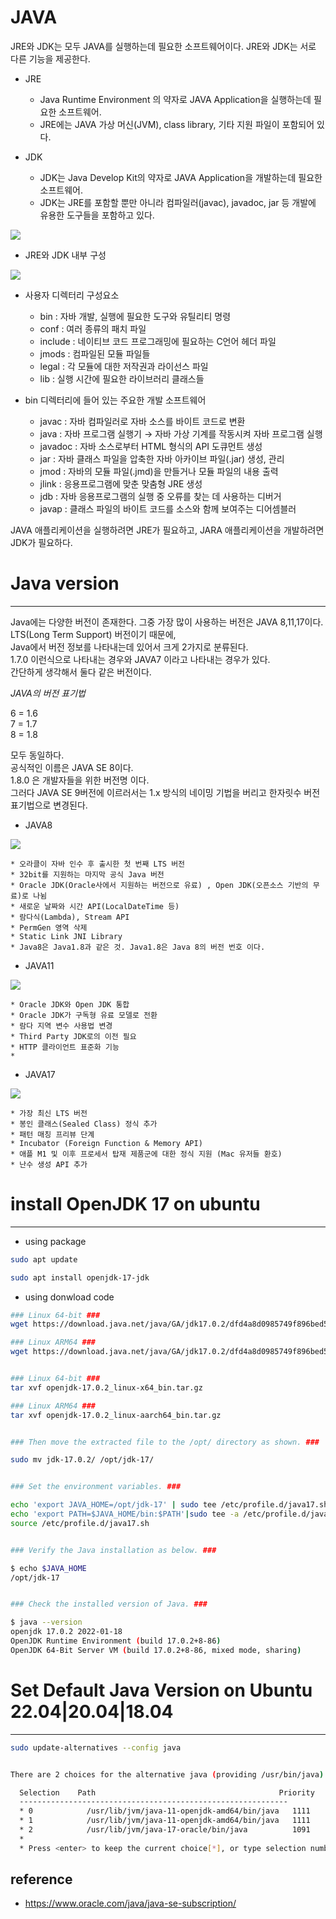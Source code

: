 JAVA
=====

 JRE와 JDK는 모두 JAVA를 실행하는데 필요한 소프트웨어이다. 
 JRE와 JDK는 서로 다른 기능을 제공한다.

 - JRE 
   * Java Runtime Environment 의 약자로 JAVA Application을 실행하는데 필요한 소프트웨어. 
   * JRE에는 JAVA 가상 머신(JVM), class library, 기타 지원 파일이 포함되어 있다.
  

 - JDK
   * JDK는 Java Develop Kit의 약자로 JAVA Application을 개발하는데 필요한 소프트웨어.
   * JDK는 JRE를 포함할 뿐만 아니라 컴파일러(javac), javadoc, jar  등 개발에 유용한 도구들을 포함하고 있다.

![](./image/JAVA-01.png)

 - JRE와 JDK 내부 구성

![](./image/JAVA-02.png)

   * 사용자 디렉터리 구성요소
     + bin : 자바 개발, 실행에 필요한 도구와 유틸리티 명령
     + conf : 여러 종류의 패치 파일
     + include : 네이티브 코드 프로그래밍에 필요하는 C언어 헤더 파일
     + jmods : 컴파일된 모듈 파일들
     + legal : 각 모듈에 대한 저작권과 라이선스 파일
     + lib : 실행 시간에 필요한 라이브러리 클래스들

   * bin 디렉터리에 들어 있는 주요한 개발 소프트웨어
     + javac : 자바 컴파일러로 자바 소스를 바이트 코드로 변환
     + java : 자바 프로그램 실행기 → 자바 가상 기계를 작동시켜 자바 프로그램 실행
     + javadoc : 자바 소스로부터 HTML 형식의 API 도큐먼트 생성
     + jar : 자바 클래스 파일을 압축한 자바 아카이브 파일(.jar) 생성, 관리
     + jmod : 자바의 모듈 파일(.jmd)을 만들거나 모듈 파일의 내용 출력
     + jlink : 응용프로그램에 맞춘 맞춤형 JRE 생성
     + jdb : 자바 응용프로그램의 실행 중 오류를 찾는 데 사용하는 디버거
     + javap : 클래스 파일의 바이트 코드를 소스와 함께 보여주는 디어셈블러


 JAVA 애플리케이션을 실행하려면 JRE가 필요하고, JARA 애플리케이션을 개발하려면 JDK가 필요하다.

# Java version
-----
  
 Java에는 다양한 버전이 존재한다. 그중 가장 많이 사용하는 버전은 JAVA 8,11,17이다.   
 LTS(Long Term Support) 버전이기 때문에,   
 Java에서 버전 정보를 나타내는데 있어서 크게 2가지로 분류된다.  
 1.7.0 이런식으로 나타내는 경우와 JAVA7 이라고 나타내는 경우가 있다.  
 간단하게 생각해서 둘다 같은 버전이다.   

 *JAVA의 버전 표기법*

 6 = 1.6  
 7 = 1.7  
 8 = 1.8  

 모두 동일하다.   
 공식적인 이름은 JAVA SE 8이다.  
 1.8.0 은 개발자들을 위한 버전명 이다.   
 그러다 JAVA SE 9버전에 이르러서는 1.x 방식의 네이밍 기법을 버리고 한자릿수 버전 표기법으로 변경된다.  


  - JAVA8

![](./image/JAVA-03.png)

    * 오라클이 자바 인수 후 출시한 첫 번째 LTS 버전
    * 32bit를 지원하는 마지막 공식 Java 버전
    * Oracle JDK(Oracle사에서 지원하는 버전으로 유료) , Open JDK(오픈소스 기반의 무료)로 나뉨
    * 새로운 날짜와 시간 API(LocalDateTime 등)
    * 람다식(Lambda), Stream API
    * PermGen 영역 삭제
    * Static Link JNI Library
    * Java8은 Java1.8과 같은 것. Java1.8은 Java 8의 버전 번호 이다. 

  - JAVA11

![](./image/JAVA-04.png)

    * Oracle JDK와 Open JDK 통합
    * Oracle JDK가 구독형 유료 모델로 전환
    * 람다 지역 변수 사용법 변경
    * Third Party JDK로의 이전 필요
    * HTTP 클라이언트 표준화 기능
    *  
 
  - JAVA17

![](./image/JAVA-05.png)

    * 가장 최신 LTS 버전
    * 봉인 클래스(Sealed Class) 정식 추가
    * 패턴 매칭 프리뷰 단계
    * Incubator (Foreign Function & Memory API)
    * 애플 M1 및 이후 프로세서 탑재 제품군에 대한 정식 지원 (Mac 유저들 환호)
    * 난수 생성 API 추가


# install OpenJDK 17 on ubuntu
-----

 - using package
```bash
sudo apt update

sudo apt install openjdk-17-jdk
```

 - using donwload code
```bash
### Linux 64-bit ###
wget https://download.java.net/java/GA/jdk17.0.2/dfd4a8d0985749f896bed50d7138ee7f/8/GPL/openjdk-17.0.2_linux-x64_bin.tar.gz

### Linux ARM64 ###
wget https://download.java.net/java/GA/jdk17.0.2/dfd4a8d0985749f896bed50d7138ee7f/8/GPL/openjdk-17.0.2_linux-aarch64_bin.tar.gz


### Linux 64-bit ###
tar xvf openjdk-17.0.2_linux-x64_bin.tar.gz

### Linux ARM64 ###
tar xvf openjdk-17.0.2_linux-aarch64_bin.tar.gz


### Then move the extracted file to the /opt/ directory as shown. ###

sudo mv jdk-17.0.2/ /opt/jdk-17/


### Set the environment variables. ###

echo 'export JAVA_HOME=/opt/jdk-17' | sudo tee /etc/profile.d/java17.sh
echo 'export PATH=$JAVA_HOME/bin:$PATH'|sudo tee -a /etc/profile.d/java17.sh
source /etc/profile.d/java17.sh


### Verify the Java installation as below. ###

$ echo $JAVA_HOME
/opt/jdk-17


### Check the installed version of Java. ### 

$ java --version
openjdk 17.0.2 2022-01-18
OpenJDK Runtime Environment (build 17.0.2+8-86)
OpenJDK 64-Bit Server VM (build 17.0.2+8-86, mixed mode, sharing)
```

# Set Default Java Version on Ubuntu 22.04|20.04|18.04
-----

```bash
sudo update-alternatives --config java


There are 2 choices for the alternative java (providing /usr/bin/java).

  Selection    Path                                         Priority   Status
  ------------------------------------------------------------
  * 0            /usr/lib/jvm/java-11-openjdk-amd64/bin/java   1111      auto mode
  * 1            /usr/lib/jvm/java-11-openjdk-amd64/bin/java   1111      manual mode
  * 2            /usr/lib/jvm/java-17-oracle/bin/java          1091      manual mode
  *
  * Press <enter> to keep the current choice[*], or type selection number: 2
```

reference
-----

- https://www.oracle.com/java/java-se-subscription/



